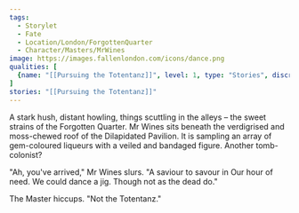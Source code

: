 ```yaml
---
tags:
  - Storylet
  - Fate
  - Location/London/ForgottenQuarter
  - Character/Masters/MrWines
image: https://images.fallenlondon.com/icons/dance.png
qualities: [
  {name: "[[Pursuing the Totentanz]]", level: 1, type: "Stories", discrete: true, icon: "https://images.fallenlondon.com/icons/dancetcsmall.png", description: "A mysterious dance desired by Mr Wines."}
]
stories: "[[Pursuing the Totentanz]]"
---
```

A stark hush, distant howling, things scuttling in the alleys – the sweet strains of the Forgotten Quarter. Mr Wines sits beneath the verdigrised and moss-chewed roof of the Dilapidated Pavilion. It is sampling an array of gem-coloured liqueurs with a veiled and bandaged figure. Another tomb-colonist?

"Ah, you've arrived," Mr Wines slurs. "A saviour to savour in Our hour of need. We could dance a jig. Though not as the dead do."

The Master hiccups. "Not the Totentanz."